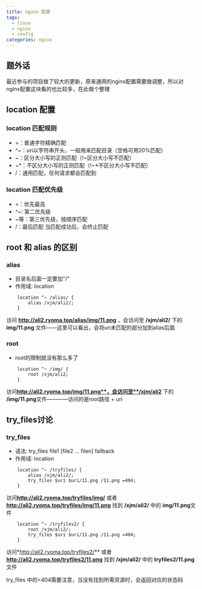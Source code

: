 ```yaml
---
title: nginx 配置
tags:
  - linux
  - nginx
  - config
categories: nginx
---
```


## 题外话
最近参与的项目做了较大的更新，原来通用的nginx配置需要做调整，所以对nginx配置这块看的也比较多，在此做个整理

## location 配置
### location 匹配规则
- =：普通字符精确匹配
- ^~：uri以字符串开头，一般用来匹配目录（空格可用20%匹配）
- ~：区分大小写的正则匹配（!~区分大小写不匹配）
- ~\*：不区分大小写的正则匹配（!~*不区分大小写不匹配）
- /：通用匹配，任何请求都会匹配到
<!-- more -->

### location 匹配优先级
- =：优先最高
- ^~: 第二优先级
- ~等：第三优先级，按顺序匹配
- /：最后匹配
当匹配成功后，会终止匹配

## root 和 alias 的区别
### alias
- 目录名后面一定要加"/"
- 作用域: location
```
    location ^~ /alias/ {
        alias /xjm/ali2/;
    }
```
访问 **http://ali2.ryoma.top/alias/img/11.png** ，会访问至   **/xjm/ali2/** 下的 **img/11.png** 文件——这里可以看出，会将uri未匹配的部分加到alias后面

### root
- root的限制就没有那么多了

```
    location ^~ /img/ {
        root /xjm/ali2;
    }
```
访问**http://ali2.ryoma.top/img/11.png**，会访问至**/xjm/ali2**
下的 **/img/11.png**文件————访问的是root路径 + uri

## try_files讨论
### try_files
- 语法: try_files file1 [file2 … filen] fallback 
- 作用域: location
```
    location ^~ /tryfiles/ {
        alias /xjm/ali2/;
        try_files $uri $uri/11.png /11.png =404;
    }
```
访问**http://ali2.ryoma.top/tryfiles/img/** 或者 **http://ali2.ryoma.top/tryfiles/img/11.png** 找到 **/xjm/ali2/** 中的 **img/11.png**文件

```
    location ^~ /tryfiles2/ {
        root /xjm/ali2/;
        try_files $uri $uri/11.png /11.png =404;
    }
```
访问*http://ali2.ryoma.top/tryfiles2/** 或者 **http://ali2.ryoma.top/tryfiles2/11.png** 找到 **/xjm/ali2/** 中的 **tryfiles2/11.png**文件

try_files 中的=404需要注意，当没有找到所需资源时，会返回对应的状态码